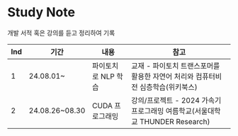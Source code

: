 # Study Note
개발 서적 혹은 강의를 듣고 정리하여 기록

|Ind|기간|내용|참고|
|------|---|---|---|
|1|24.08.01~|파이토치로 NLP 학습|교재 - 파이토치 트랜스포머를 활용한 자연어 처리와 컴퓨터비전 심층학습(위키북스)|
|2|24.08.26~08.30|CUDA 프로그래밍|강의/프로젝트 - 2024 가속기 프로그래밍 여름학교(서울대학교 THUNDER Research)|

